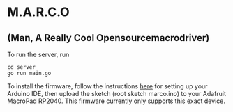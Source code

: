 # M.A.R.C.O

## (Man, A Really Cool Opensourcemacrodriver)

To run the server, run
```
cd server
go run main.go
```

To install the firmware, follow the instructions [here](https://learn.adafruit.com/adafruit-macropad-rp2040/arduino-ide-setup) for setting up your Arduino IDE, then upload the sketch (root sketch marco.ino) to your Adafruit MacroPad RP2040. This firmware currently only supports this exact device.
